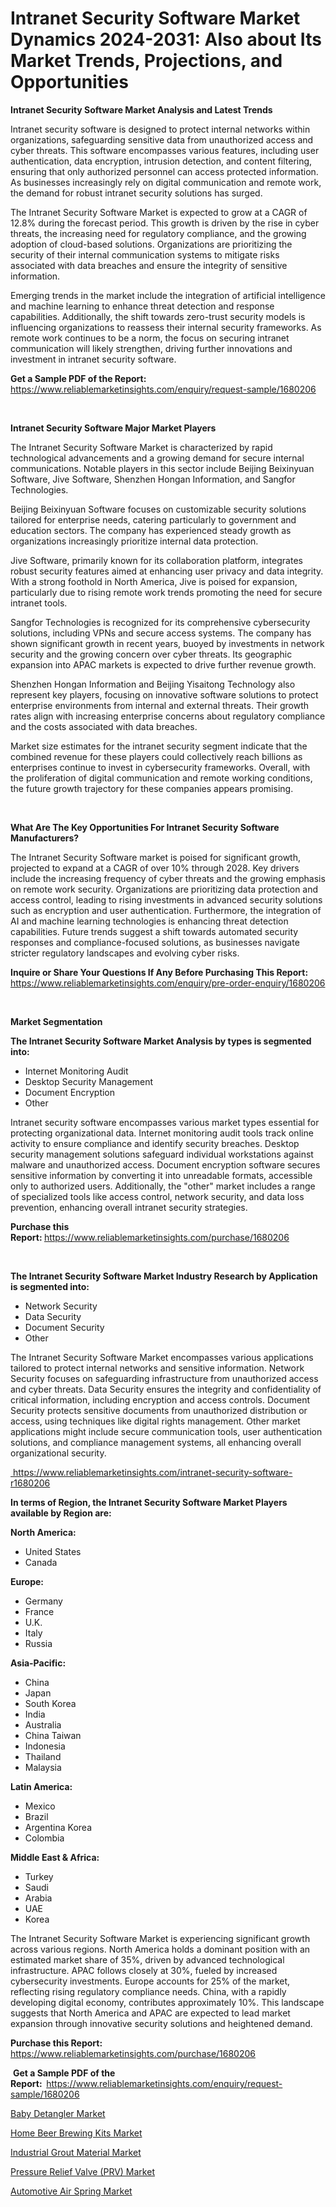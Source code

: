 <p><h1>Intranet Security Software Market Dynamics 2024-2031: Also about Its Market Trends, Projections, and Opportunities</h1></p><p><strong>Intranet Security Software Market Analysis and Latest Trends</strong></p>
<p><p>Intranet security software is designed to protect internal networks within organizations, safeguarding sensitive data from unauthorized access and cyber threats. This software encompasses various features, including user authentication, data encryption, intrusion detection, and content filtering, ensuring that only authorized personnel can access protected information. As businesses increasingly rely on digital communication and remote work, the demand for robust intranet security solutions has surged.</p><p>The Intranet Security Software Market is expected to grow at a CAGR of 12.8% during the forecast period. This growth is driven by the rise in cyber threats, the increasing need for regulatory compliance, and the growing adoption of cloud-based solutions. Organizations are prioritizing the security of their internal communication systems to mitigate risks associated with data breaches and ensure the integrity of sensitive information. </p><p>Emerging trends in the market include the integration of artificial intelligence and machine learning to enhance threat detection and response capabilities. Additionally, the shift towards zero-trust security models is influencing organizations to reassess their internal security frameworks. As remote work continues to be a norm, the focus on securing intranet communication will likely strengthen, driving further innovations and investment in intranet security software.</p></p>
<p><strong>Get a Sample PDF of the Report:&nbsp;</strong> <a href="https://www.reliablemarketinsights.com/enquiry/request-sample/1680206?utm_campaign=1619&utm_medium=2&utm_source=Github&utm_content=ia&utm_term=14102024&utm_id=intranet-security-software">https://www.reliablemarketinsights.com/enquiry/request-sample/1680206</a></p>
<p>&nbsp;</p>
<p><strong>Intranet Security Software Major Market Players</strong></p>
<p><p>The Intranet Security Software Market is characterized by rapid technological advancements and a growing demand for secure internal communications. Notable players in this sector include Beijing Beixinyuan Software, Jive Software, Shenzhen Hongan Information, and Sangfor Technologies.</p><p>Beijing Beixinyuan Software focuses on customizable security solutions tailored for enterprise needs, catering particularly to government and education sectors. The company has experienced steady growth as organizations increasingly prioritize internal data protection.</p><p>Jive Software, primarily known for its collaboration platform, integrates robust security features aimed at enhancing user privacy and data integrity. With a strong foothold in North America, Jive is poised for expansion, particularly due to rising remote work trends promoting the need for secure intranet tools.</p><p>Sangfor Technologies is recognized for its comprehensive cybersecurity solutions, including VPNs and secure access systems. The company has shown significant growth in recent years, buoyed by investments in network security and the growing concern over cyber threats. Its geographic expansion into APAC markets is expected to drive further revenue growth.</p><p>Shenzhen Hongan Information and Beijing Yisaitong Technology also represent key players, focusing on innovative software solutions to protect enterprise environments from internal and external threats. Their growth rates align with increasing enterprise concerns about regulatory compliance and the costs associated with data breaches.</p><p>Market size estimates for the intranet security segment indicate that the combined revenue for these players could collectively reach billions as enterprises continue to invest in cybersecurity frameworks. Overall, with the proliferation of digital communication and remote working conditions, the future growth trajectory for these companies appears promising.</p></p>
<p>&nbsp;</p>
<p><strong>What Are The Key Opportunities For Intranet Security Software Manufacturers?</strong></p>
<p><p>The Intranet Security Software market is poised for significant growth, projected to expand at a CAGR of over 10% through 2028. Key drivers include the increasing frequency of cyber threats and the growing emphasis on remote work security. Organizations are prioritizing data protection and access control, leading to rising investments in advanced security solutions such as encryption and user authentication. Furthermore, the integration of AI and machine learning technologies is enhancing threat detection capabilities. Future trends suggest a shift towards automated security responses and compliance-focused solutions, as businesses navigate stricter regulatory landscapes and evolving cyber risks.</p></p>
<p><strong>Inquire or Share Your Questions If Any Before Purchasing This Report:</strong> <a href="https://www.reliablemarketinsights.com/enquiry/pre-order-enquiry/1680206?utm_campaign=1619&utm_medium=2&utm_source=Github&utm_content=ia&utm_term=14102024&utm_id=intranet-security-software">https://www.reliablemarketinsights.com/enquiry/pre-order-enquiry/1680206</a></p>
<p>&nbsp;</p>
<p><strong>Market Segmentation</strong></p>
<p><strong>The Intranet Security Software Market Analysis by types is segmented into:</strong></p>
<p><ul><li>Internet Monitoring Audit</li><li>Desktop Security Management</li><li>Document Encryption</li><li>Other</li></ul></p>
<p><p>Intranet security software encompasses various market types essential for protecting organizational data. Internet monitoring audit tools track online activity to ensure compliance and identify security breaches. Desktop security management solutions safeguard individual workstations against malware and unauthorized access. Document encryption software secures sensitive information by converting it into unreadable formats, accessible only to authorized users. Additionally, the "other" market includes a range of specialized tools like access control, network security, and data loss prevention, enhancing overall intranet security strategies.</p></p>
<p><strong>Purchase this Report:&nbsp;</strong><a href="https://www.reliablemarketinsights.com/purchase/1680206?utm_campaign=1619&utm_medium=2&utm_source=Github&utm_content=ia&utm_term=14102024&utm_id=intranet-security-software">https://www.reliablemarketinsights.com/purchase/1680206</a></p>
<p>&nbsp;</p>
<p><strong>The Intranet Security Software Market Industry Research by Application is segmented into:</strong></p>
<p><ul><li>Network Security</li><li>Data Security</li><li>Document Security</li><li>Other</li></ul></p>
<p><p>The Intranet Security Software Market encompasses various applications tailored to protect internal networks and sensitive information. Network Security focuses on safeguarding infrastructure from unauthorized access and cyber threats. Data Security ensures the integrity and confidentiality of critical information, including encryption and access controls. Document Security protects sensitive documents from unauthorized distribution or access, using techniques like digital rights management. Other market applications might include secure communication tools, user authentication solutions, and compliance management systems, all enhancing overall organizational security.</p></p>
<p><a href="https://www.reliablemarketinsights.com/intranet-security-software-r1680206?utm_campaign=1619&utm_medium=2&utm_source=Github&utm_content=ia&utm_term=14102024&utm_id=intranet-security-software">&nbsp;https://www.reliablemarketinsights.com/intranet-security-software-r1680206</a></p>
<p><strong>In terms of Region, the Intranet Security Software Market Players available by Region are:</strong></p>
<p>
    <p> <strong> North America: </strong>
        <ul>
            <li>United States</li>
            <li>Canada</li>
        </ul>
        </p> 
    <p> <strong> Europe: </strong>
        <ul>
            <li>Germany</li>
            <li>France</li>
            <li>U.K.</li>
            <li>Italy</li>
            <li>Russia</li>
        </ul>
        </p> 
    <p> <strong> Asia-Pacific: </strong>
        <ul>
            <li>China</li>
            <li>Japan</li>
            <li>South Korea</li>
            <li>India</li>
            <li>Australia</li>
            <li>China Taiwan</li>
            <li>Indonesia</li>
            <li>Thailand</li>
            <li>Malaysia</li>
        </ul>
        </p> 
    <p> <strong> Latin America: </strong>
        <ul>
            <li>Mexico</li>
            <li>Brazil</li>
            <li>Argentina Korea</li>
            <li>Colombia</li>
        </ul>
        </p> 
    <p> <strong> Middle East & Africa: </strong>
        <ul>
            <li>Turkey</li>
            <li>Saudi</li>
            <li>Arabia</li>
            <li>UAE</li>
            <li>Korea</li>
        </ul>
    </p>
    </p>
<p><p>The Intranet Security Software Market is experiencing significant growth across various regions. North America holds a dominant position with an estimated market share of 35%, driven by advanced technological infrastructure. APAC follows closely at 30%, fueled by increased cybersecurity investments. Europe accounts for 25% of the market, reflecting rising regulatory compliance needs. China, with a rapidly developing digital economy, contributes approximately 10%. This landscape suggests that North America and APAC are expected to lead market expansion through innovative security solutions and heightened demand.</p></p>
<p><strong>Purchase this Report: </strong><a href="https://www.reliablemarketinsights.com/purchase/1680206?utm_campaign=1619&utm_medium=2&utm_source=Github&utm_content=ia&utm_term=14102024&utm_id=intranet-security-software">https://www.reliablemarketinsights.com/purchase/1680206</a></p>
<p>&nbsp;<strong>Get a Sample PDF of the Report:&nbsp;&nbsp;</strong><a href="https://www.reliablemarketinsights.com/enquiry/request-sample/1680206?utm_campaign=1619&utm_medium=2&utm_source=Github&utm_content=ia&utm_term=14102024&utm_id=intranet-security-software">https://www.reliablemarketinsights.com/enquiry/request-sample/1680206</a></p>
<p><strong></strong></p>
<p><p><a href="https://github.com/ChiragRp1/Market-Research-Report-List-6/blob/main/baby-detangler-market.md?utm_campaign=1619&utm_medium=2&utm_source=Github&utm_content=ia&utm_term=14102024&utm_id=intranet-security-software">Baby Detangler Market</a></p><p><a href="https://www.linkedin.com/pulse/home-beer-brewing-kits-industry-sector-new-technologies-market-zn28e?trk=public_post_embed_feed-article-content&utm_campaign=1619&utm_medium=2&utm_source=Github&utm_content=ia&utm_term=14102024&utm_id=intranet-security-software">Home Beer Brewing Kits Market</a></p><p><a href="https://www.linkedin.com/pulse/industrial-grout-material-market-evolution-future-outlook-forecasting-h3dee?trk=public_post_embed_feed-article-content&utm_campaign=1619&utm_medium=2&utm_source=Github&utm_content=ia&utm_term=14102024&utm_id=intranet-security-software">Industrial Grout Material Market</a></p><p><a href="https://www.linkedin.com/pulse/pressure-relief-valve-prv-market-refracting-trends-consumer-8xfoe?trk=public_post_embed_feed-article-content&utm_campaign=1619&utm_medium=2&utm_source=Github&utm_content=ia&utm_term=14102024&utm_id=intranet-security-software">Pressure Relief Valve (PRV) Market</a></p><p><a href="https://www.linkedin.com/pulse/surfing-automotive-air-spring-wave-riding-market-currents-2031-iau5e?trk=public_post_embed_feed-article-content&utm_campaign=1619&utm_medium=2&utm_source=Github&utm_content=ia&utm_term=14102024&utm_id=intranet-security-software">Automotive Air Spring Market</a></p></p>